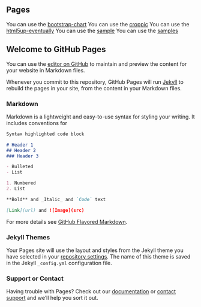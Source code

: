 ## Pages
You can use the [bootstrap-chart](https://z1978.github.io/html/bootstrap-chart)
You can use the [croppic](https://z1978.github.io/html/croppic)
You can use the [html5up-eventually](https://z1978.github.io/html/html5up-eventually)
You can use the [sample](https://z1978.github.io/html/sample)
You can use the [samples](https://z1978.github.io/html/samples)

## Welcome to GitHub Pages

You can use the [editor on GitHub](https://github.com/z1978/html/edit/master/index.md) to maintain and preview the content for your website in Markdown files.

Whenever you commit to this repository, GitHub Pages will run [Jekyll](https://jekyllrb.com/) to rebuild the pages in your site, from the content in your Markdown files.

### Markdown

Markdown is a lightweight and easy-to-use syntax for styling your writing. It includes conventions for

```markdown
Syntax highlighted code block

# Header 1
## Header 2
### Header 3

- Bulleted
- List

1. Numbered
2. List

**Bold** and _Italic_ and `Code` text

[Link](url) and ![Image](src)
```

For more details see [GitHub Flavored Markdown](https://guides.github.com/features/mastering-markdown/).

### Jekyll Themes

Your Pages site will use the layout and styles from the Jekyll theme you have selected in your [repository settings](https://github.com/z1978/html/settings). The name of this theme is saved in the Jekyll `_config.yml` configuration file.

### Support or Contact

Having trouble with Pages? Check out our [documentation](https://help.github.com/categories/github-pages-basics/) or [contact support](https://github.com/contact) and we’ll help you sort it out.
